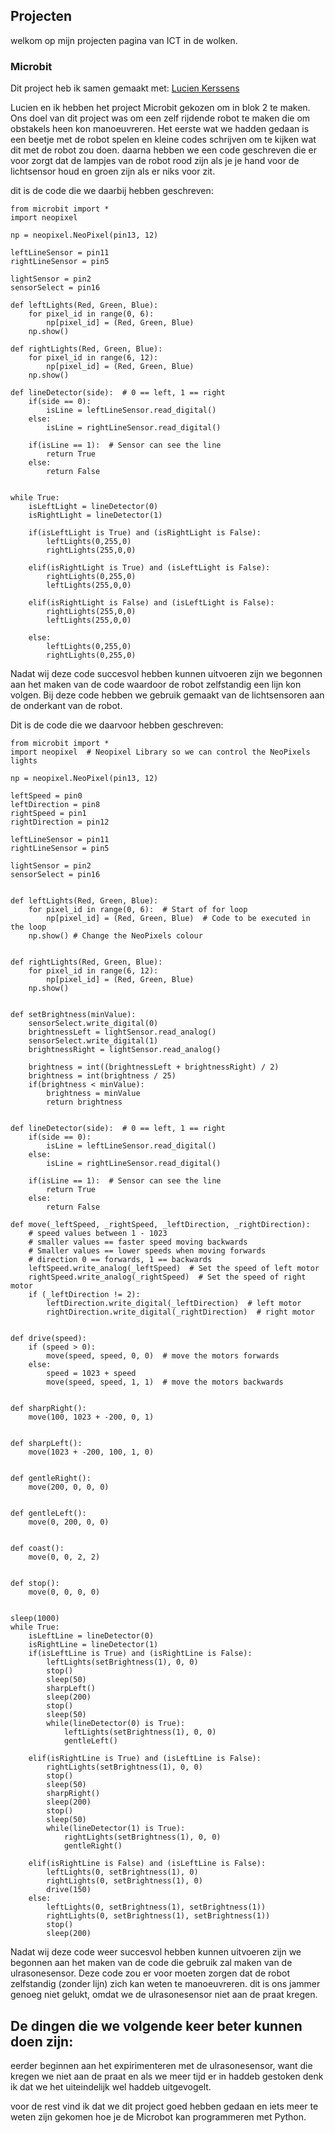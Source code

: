 ## Projecten

welkom op mijn projecten pagina van ICT in de wolken.

### Microbit

Dit project heb ik samen gemaakt met: [Lucien Kerssens](https://lucienpemberton.github.io/ICT/)

Lucien en ik hebben het project Microbit gekozen om in blok 2 te maken.
Ons doel van dit project was om een zelf rijdende robot te maken die om obstakels heen kon manoeuvreren. 
Het eerste wat we hadden gedaan is een beetje met de robot spelen en kleine codes schrijven om te kijken wat dit met de robot zou doen.
daarna hebben we een code geschreven die er voor zorgt dat de lampjes van de robot rood zijn als je je hand voor de lichtsensor houd en groen zijn als er niks voor zit.

dit is de code die we daarbij hebben geschreven:
```
from microbit import *
import neopixel

np = neopixel.NeoPixel(pin13, 12)

leftLineSensor = pin11
rightLineSensor = pin5

lightSensor = pin2
sensorSelect = pin16

def leftLights(Red, Green, Blue):
    for pixel_id in range(0, 6):
        np[pixel_id] = (Red, Green, Blue)
    np.show()

def rightLights(Red, Green, Blue):
    for pixel_id in range(6, 12):
        np[pixel_id] = (Red, Green, Blue)
    np.show()

def lineDetector(side):  # 0 == left, 1 == right
    if(side == 0):
        isLine = leftLineSensor.read_digital()
    else:
        isLine = rightLineSensor.read_digital()

    if(isLine == 1):  # Sensor can see the line
        return True
    else:
        return False
        
        
while True:
    isLeftLight = lineDetector(0)
    isRightLight = lineDetector(1)
    
    if(isLeftLight is True) and (isRightLight is False):
        leftLights(0,255,0)
        rightLights(255,0,0)

    elif(isRightLight is True) and (isLeftLight is False):
        rightLights(0,255,0)
        leftLights(255,0,0)

    elif(isRightLight is False) and (isLeftLight is False):
        rightLights(255,0,0)
        leftLights(255,0,0)
        
    else:
        leftLights(0,255,0)
        rightLights(0,255,0)
   ```
   
Nadat wij deze code succesvol hebben kunnen uitvoeren zijn we begonnen aan het maken van de code waardoor de robot zelfstandig een lijn kon volgen. Bij deze code hebben we gebruik gemaakt van de lichtsensoren aan de onderkant van de robot.

Dit is de code die we daarvoor hebben geschreven:
```
from microbit import *
import neopixel  # Neopixel Library so we can control the NeoPixels lights

np = neopixel.NeoPixel(pin13, 12)

leftSpeed = pin0
leftDirection = pin8
rightSpeed = pin1
rightDirection = pin12

leftLineSensor = pin11
rightLineSensor = pin5

lightSensor = pin2
sensorSelect = pin16


def leftLights(Red, Green, Blue):
    for pixel_id in range(0, 6):  # Start of for loop
        np[pixel_id] = (Red, Green, Blue)  # Code to be executed in the loop
    np.show() # Change the NeoPixels colour


def rightLights(Red, Green, Blue):
    for pixel_id in range(6, 12):
        np[pixel_id] = (Red, Green, Blue)
    np.show()


def setBrightness(minValue):
    sensorSelect.write_digital(0)
    brightnessLeft = lightSensor.read_analog()
    sensorSelect.write_digital(1)
    brightnessRight = lightSensor.read_analog()

    brightness = int((brightnessLeft + brightnessRight) / 2)
    brightness = int(brightness / 25)
    if(brightness < minValue):
        brightness = minValue
        return brightness


def lineDetector(side):  # 0 == left, 1 == right
    if(side == 0):
        isLine = leftLineSensor.read_digital()
    else:
        isLine = rightLineSensor.read_digital()

    if(isLine == 1):  # Sensor can see the line
        return True
    else:
        return False

def move(_leftSpeed, _rightSpeed, _leftDirection, _rightDirection):
    # speed values between 1 - 1023
    # smaller values == faster speed moving backwards
    # Smaller values == lower speeds when moving forwards
    # direction 0 == forwards, 1 == backwards
    leftSpeed.write_analog(_leftSpeed)  # Set the speed of left motor
    rightSpeed.write_analog(_rightSpeed)  # Set the speed of right motor
    if (_leftDirection != 2):
        leftDirection.write_digital(_leftDirection)  # left motor
        rightDirection.write_digital(_rightDirection)  # right motor


def drive(speed):
    if (speed > 0):
        move(speed, speed, 0, 0)  # move the motors forwards
    else:
        speed = 1023 + speed
        move(speed, speed, 1, 1)  # move the motors backwards


def sharpRight():
    move(100, 1023 + -200, 0, 1)


def sharpLeft():
    move(1023 + -200, 100, 1, 0)


def gentleRight():
    move(200, 0, 0, 0)


def gentleLeft():
    move(0, 200, 0, 0)


def coast():
    move(0, 0, 2, 2)


def stop():
    move(0, 0, 0, 0)


sleep(1000)
while True:
    isLeftLine = lineDetector(0)
    isRightLine = lineDetector(1)
    if(isLeftLine is True) and (isRightLine is False):
        leftLights(setBrightness(1), 0, 0)
        stop()
        sleep(50)
        sharpLeft()
        sleep(200)
        stop()
        sleep(50)
        while(lineDetector(0) is True):
            leftLights(setBrightness(1), 0, 0)
            gentleLeft()

    elif(isRightLine is True) and (isLeftLine is False):
        rightLights(setBrightness(1), 0, 0)
        stop()
        sleep(50)
        sharpRight()
        sleep(200)
        stop()
        sleep(50)
        while(lineDetector(1) is True):
            rightLights(setBrightness(1), 0, 0)
            gentleRight()

    elif(isRightLine is False) and (isLeftLine is False):
        leftLights(0, setBrightness(1), 0)
        rightLights(0, setBrightness(1), 0)
        drive(150)
    else:
        leftLights(0, setBrightness(1), setBrightness(1))
        rightLights(0, setBrightness(1), setBrightness(1))
        stop()
        sleep(200)
```
Nadat wij deze code weer succesvol hebben kunnen uitvoeren zijn we begonnen aan het maken van de code die gebruik zal maken van de ulrasonesensor. Deze code zou er voor moeten zorgen dat de robot zelfstandig (zonder lijn) zich kan weten te manoeuvreren. dit is ons jammer genoeg niet gelukt, omdat we de ulrasonesensor niet aan de praat kregen.

## De dingen die we volgende keer beter kunnen doen zijn:

eerder beginnen aan het expirimenteren met de ulrasonesensor, want die kregen we niet aan de praat en als we meer tijd er in haddeb gestoken denk ik dat we het uiteindelijk wel haddeb uitgevogelt.

voor de rest vind ik dat we dit project goed hebben gedaan en iets meer te weten zijn gekomen hoe je de Microbot kan programmeren met Python.
